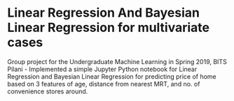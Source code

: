 # Linear Regression And Bayesian Linear Regression for multivariate cases
Group project for the Undergraduate Machine Learning in Spring 2019, BITS Pilani - Implemented a simple Jupyter Python notebook for Linear Regression and Bayesian Linear Regression for predicting price of home based on 3 features of age, distance from nearest MRT, and no. of convenience stores around.
